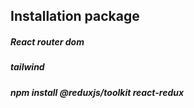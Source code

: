 ## Installation package 

##### React router dom
##### tailwind
#####    npm install @reduxjs/toolkit react-redux